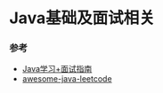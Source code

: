 # Java基础及面试相关



### 参考

* [Java学习+面试指南](https://github.com/Snailclimb/JavaGuide)
* [awesome-java-leetcode](https://github.com/Blankj/awesome-java-leetcode)

